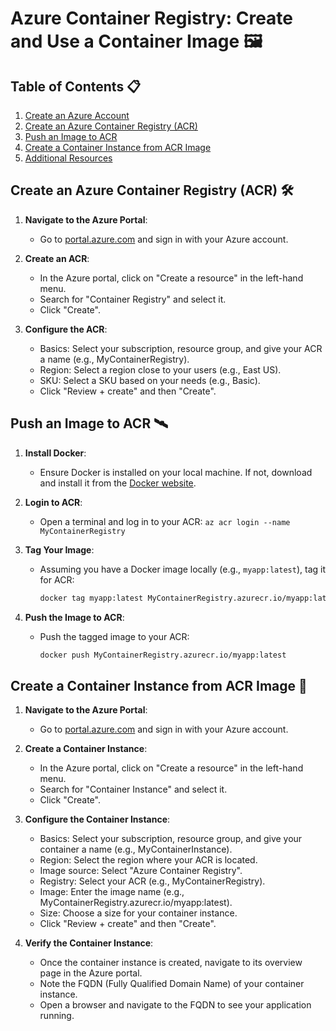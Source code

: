 # Azure Container Registry: Create and Use a Container Image 🖼️

## Table of Contents 📋
1. [Create an Azure Account](#create-an-azure-account)
2. [Create an Azure Container Registry (ACR)](#create-an-azure-container-registry-acr)
3. [Push an Image to ACR](#push-an-image-to-acr)
4. [Create a Container Instance from ACR Image](#create-a-container-instance-from-acr-image)
5. [Additional Resources](#additional-resources)

## Create an Azure Container Registry (ACR) 🛠️

1. **Navigate to the Azure Portal**:
   - Go to [portal.azure.com](https://portal.azure.com/) and sign in with your Azure account.
   
2. **Create an ACR**:
   - In the Azure portal, click on "Create a resource" in the left-hand menu.
   - Search for "Container Registry" and select it.
   - Click "Create".

3. **Configure the ACR**:
   - Basics: Select your subscription, resource group, and give your ACR a name (e.g., MyContainerRegistry).
   - Region: Select a region close to your users (e.g., East US).
   - SKU: Select a SKU based on your needs (e.g., Basic).
   - Click "Review + create" and then "Create".

## Push an Image to ACR 🛰️

1. **Install Docker**:
   - Ensure Docker is installed on your local machine. If not, download and install it from the [Docker website](https://www.docker.com/products/docker-desktop).

2. **Login to ACR**:
   - Open a terminal and log in to your ACR: `az acr login --name MyContainerRegistry`
   
3. **Tag Your Image**:
   - Assuming you have a Docker image locally (e.g., `myapp:latest`), tag it for ACR:
     ```sh
     docker tag myapp:latest MyContainerRegistry.azurecr.io/myapp:latest
     ```

4. **Push the Image to ACR**:
   - Push the tagged image to your ACR:
     ```sh
     docker push MyContainerRegistry.azurecr.io/myapp:latest
     ```

## Create a Container Instance from ACR Image 📡

1. **Navigate to the Azure Portal**:
   - Go to [portal.azure.com](https://portal.azure.com/) and sign in with your Azure account.
   
2. **Create a Container Instance**:
   - In the Azure portal, click on "Create a resource" in the left-hand menu.
   - Search for "Container Instance" and select it.
   - Click "Create".

3. **Configure the Container Instance**:
   - Basics: Select your subscription, resource group, and give your container a name (e.g., MyContainerInstance).
   - Region: Select the region where your ACR is located.
   - Image source: Select "Azure Container Registry".
   - Registry: Select your ACR (e.g., MyContainerRegistry).
   - Image: Enter the image name (e.g., MyContainerRegistry.azurecr.io/myapp:latest).
   - Size: Choose a size for your container instance.
   - Click "Review + create" and then "Create".

4. **Verify the Container Instance**:
   - Once the container instance is created, navigate to its overview page in the Azure portal.
   - Note the FQDN (Fully Qualified Domain Name) of your container instance.
   - Open a browser and navigate to the FQDN to see your application running.
